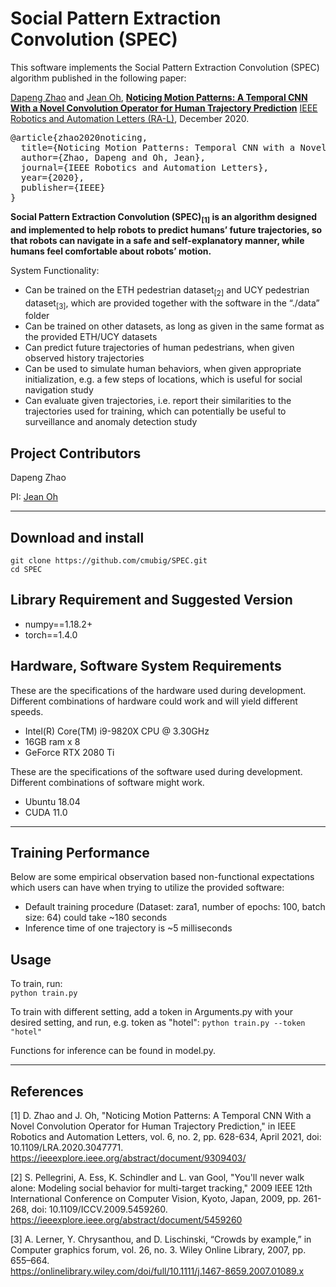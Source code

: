 # Social Pattern Extraction Convolution (SPEC) 

This software implements the Social Pattern Extraction Convolution (SPEC) algorithm published in the following paper:<br>

<p>
<a href="https://scholar.google.com/citations?user=opaOHYwAAAAJ">Dapeng Zhao</a> and
<a href="http://www.cs.cmu.edu/~jeanoh">Jean Oh</a>,
<a href="https://arxiv.org/abs/1803.10892"><b>Noticing Motion Patterns: A Temporal CNN With a Novel Convolution Operator for Human Trajectory Prediction</b></a>
<a href="https://ieeexplore.ieee.org/abstract/document/9309403">IEEE Robotics and Automation Letters (RA-L)</a>, December 2020.
</p>

<p>
  <pre>
@article{zhao2020noticing,
  title={Noticing Motion Patterns: Temporal CNN with a Novel Convolution Operator for Human Trajectory Prediction},
  author={Zhao, Dapeng and Oh, Jean},
  journal={IEEE Robotics and Automation Letters},
  year={2020},
  publisher={IEEE}
}
</pre>
</p>

**Social Pattern Extraction Convolution (SPEC)<sub>[1]</sub> is an algorithm designed and implemented to help robots to predict humans’ future trajectories, so that robots can navigate in a safe and self-explanatory manner, while humans feel comfortable about robots’ motion.**  

System Functionality:  

- Can be trained on the ETH pedestrian dataset<sub>[2]</sub> and UCY pedestrian dataset<sub>[3]</sub>, which are provided together with the software in the “./data” folder    
- Can be trained on other datasets, as long as given in the same format as the provided ETH/UCY datasets  
- Can predict future trajectories of human pedestrians, when given observed history trajectories  
- Can be used to simulate human behaviors, when given appropriate initialization, e.g. a few steps of locations, which is useful for social navigation study  
- Can evaluate given trajectories, i.e. report their similarities to the trajectories used for training, which can potentially be useful to surveillance and anomaly detection study  



## Project Contributors  
Dapeng Zhao

PI: [Jean Oh](http://www.cs.cmu.edu/~jeanoh/)

---

## Download and install  
```
git clone https://github.com/cmubig/SPEC.git
cd SPEC
```  
## Library Requirement and Suggested Version

* numpy==1.18.2+
* torch==1.4.0

## Hardware, Software System Requirements  
These are the specifications of the hardware used during development.  
Different combinations of hardware could work and will yield different speeds.  

* Intel(R) Core(TM) i9-9820X CPU @ 3.30GHz
* 16GB ram x 8
* GeForce RTX 2080 Ti 

These are the specifications of the software used during development.
Different combinations of software might work.  

* Ubuntu 18.04
* CUDA 11.0 

---
## Training Performance
Below are some  empirical observation based non-functional expectations which users can have when trying to utilize the provided software:  

* Default training procedure (Dataset: zara1, number of epochs: 100, batch size: 64) could take ~180 seconds  
* Inference time of one trajectory is ~5 milliseconds  

## Usage
To train, run:  
```python train.py```  

To train with different setting, add a token in Arguments.py with your desired setting, and run, e.g. token as "hotel":
```python train.py --token "hotel"```

Functions for inference can be found in model.py.  

---

## References

[1] D. Zhao and J. Oh, "Noticing Motion Patterns: A Temporal CNN With a Novel Convolution Operator for Human Trajectory Prediction," in IEEE Robotics and Automation Letters, vol. 6, no. 2, pp. 628-634, April 2021, doi: 10.1109/LRA.2020.3047771.  
https://ieeexplore.ieee.org/abstract/document/9309403/  

[2] S. Pellegrini, A. Ess, K. Schindler and L. van Gool, "You'll never walk alone: Modeling social behavior for multi-target tracking," 2009 IEEE 12th International Conference on Computer Vision, Kyoto, Japan, 2009, pp. 261-268, doi: 10.1109/ICCV.2009.5459260.  
https://ieeexplore.ieee.org/abstract/document/5459260  

[3] A. Lerner, Y. Chrysanthou, and D. Lischinski, “Crowds by example,” in Computer graphics forum, vol. 26, no. 3. Wiley Online Library, 2007, pp. 655–664.  
https://onlinelibrary.wiley.com/doi/full/10.1111/j.1467-8659.2007.01089.x  

